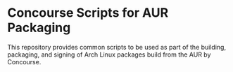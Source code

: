 # Concourse Scripts for AUR Packaging

This repository provides common scripts to be used as part of the building,
packaging, and signing of Arch Linux packages build from the AUR by Concourse.
